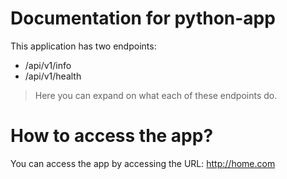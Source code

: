 # Documentation for python-app
This application has two endpoints:
- /api/v1/info
- /api/v1/health

>Here you can expand on what each of these endpoints do.

# How to access the app?

You can access the app by accessing the URL: http://home.com